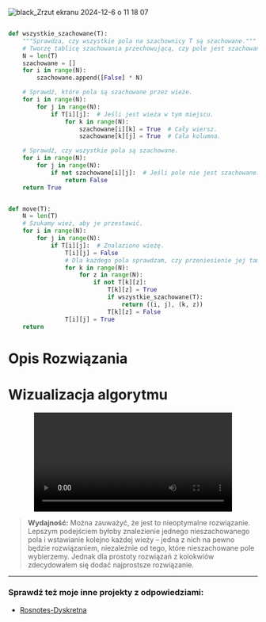 
![black_Zrzut ekranu 2024-12-6 o 11 18 07](https://github.com/user-attachments/assets/dace54b2-b630-431f-a13d-52133f1359fb)

```python

def wszystkie_szachowane(T):
    """Sprawdza, czy wszystkie pola na szachownicy T są szachowane."""
    # Tworzę tablicę szachowania przechowującą, czy pole jest szachowane.
    N = len(T)
    szachowane = []
    for i in range(N):
        szachowane.append([False] * N)

    # Sprawdź, które pola są szachowane przez wieże.
    for i in range(N):
        for j in range(N):
            if T[i][j]:  # Jeśli jest wieża w tym miejscu.
                for k in range(N):
                    szachowane[i][k] = True  # Cały wiersz.
                    szachowane[k][j] = True  # Cała kolumna.

    # Sprawdź, czy wszystkie pola są szachowane.
    for i in range(N):
        for j in range(N):
            if not szachowane[i][j]:  # Jeśli pole nie jest szachowane.
                return False
    return True


def move(T):
    N = len(T)
    # Szukamy wież, aby je przestawić.
    for i in range(N):
        for j in range(N):
            if T[i][j]:  # Znalaziono wieżę.
                T[i][j] = False
                # Dla każdego pola sprawdzam, czy przeniesienie jej tam daje wszedzie szach
                for k in range(N):
                    for z in range(N):
                        if not T[k][z]:
                            T[k][z] = True
                            if wszystkie_szachowane(T):
                                return ((i, j), (k, z))
                            T[k][z] = False
                T[i][j] = True
    return
```
# Opis Rozwiązania

# Wizualizacja algorytmu

<div align="center">
  <video src="https://github.com/user-attachments/assets/d2717368-5ad3-42b4-94a6-d5a1232d8dbb" width="400" />
</div>

> **Wydajność:**
> Można zauważyć, że jest to nieoptymalne rozwiązanie. Lepszym podejściem byłoby znalezienie 
> jednego nieszachowanego pola i wstawianie kolejno każdej wieży – jedna z nich na pewno będzie 
> rozwiązaniem, niezależnie od tego, które nieszachowane pole wybierzemy. 
> Jednak dla prostoty rozwiązań z kolokwiów zdecydowałem się dodać najprostsze rozwiązanie.



---
### Sprawdź też moje inne projekty z odpowiedziami:
- [Rosnotes-Dyskretna](https://github.com/kamilGie/Rosnotes-Dyskretna)
